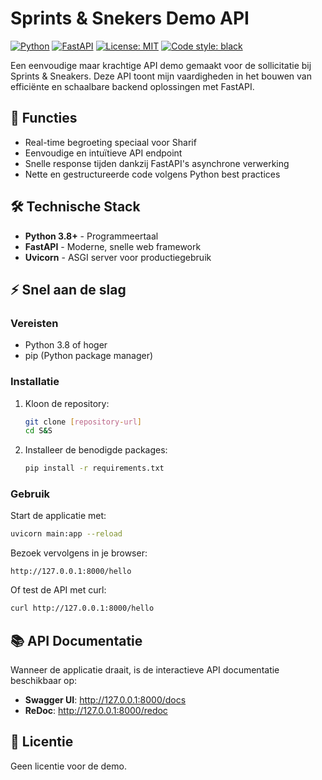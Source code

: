 # Sprints & Snekers Demo API

[![Python](https://img.shields.io/badge/Python-3.8+-blue?logo=python&logoColor=white)](https://www.python.org/)
[![FastAPI](https://img.shields.io/badge/FastAPI-0.68.0-009688?logo=fastapi&logoColor=white)](https://fastapi.tiangolo.com/)
[![License: MIT](https://img.shields.io/badge/License-MIT-yellow.svg)](https://opensource.org/licenses/MIT)
[![Code style: black](https://img.shields.io/badge/code%20style-black-000000.svg)](https://github.com/psf/black)

Een eenvoudige maar krachtige API demo gemaakt voor de sollicitatie bij Sprints & Sneakers. Deze API toont mijn vaardigheden in het bouwen van efficiënte en schaalbare backend oplossingen met FastAPI.

## 🚀 Functies

- Real-time begroeting speciaal voor Sharif
- Eenvoudige en intuïtieve API endpoint
- Snelle response tijden dankzij FastAPI's asynchrone verwerking
- Nette en gestructureerde code volgens Python best practices

## 🛠️ Technische Stack

- **Python 3.8+** - Programmeertaal
- **FastAPI** - Moderne, snelle web framework
- **Uvicorn** - ASGI server voor productiegebruik

## ⚡ Snel aan de slag

### Vereisten

- Python 3.8 of hoger
- pip (Python package manager)

### Installatie

1. Kloon de repository:
   ```bash
   git clone [repository-url]
   cd S&S
   ```

2. Installeer de benodigde packages:
   ```bash
   pip install -r requirements.txt
   ```

### Gebruik

Start de applicatie met:
```bash
uvicorn main:app --reload
```

Bezoek vervolgens in je browser:
```
http://127.0.0.1:8000/hello
```

Of test de API met curl:
```bash
curl http://127.0.0.1:8000/hello
```

## 📚 API Documentatie

Wanneer de applicatie draait, is de interactieve API documentatie beschikbaar op:
- **Swagger UI**: http://127.0.0.1:8000/docs
- **ReDoc**: http://127.0.0.1:8000/redoc

## 📄 Licentie

Geen licentie voor de demo.